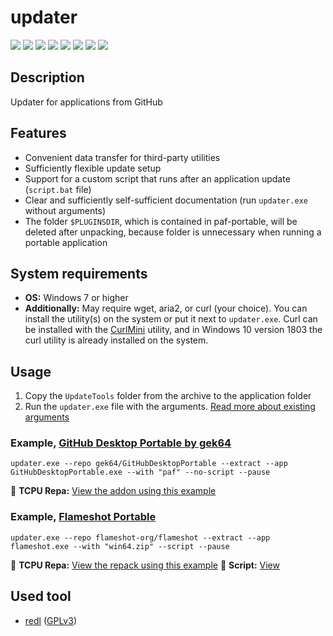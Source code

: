 # updater

[![](https://img.shields.io/badge/OS-Windows-informational?logo=windows)](https://github.com/Zalexanninev15/updater)
[![](https://img.shields.io/badge/written_on-Rust-000000.svg?logo=rust)](https://github.com/Zalexanninev15/updater)
[![](https://img.shields.io/github/v/release/Zalexanninev15/updater)](https://github.com/Zalexanninev15/updater/releases/latest)
[![](https://img.shields.io/github/downloads/Zalexanninev15/updater/total.svg)](https://github.com/Zalexanninev15/updater/releases)
[![](https://img.shields.io/github/last-commit/Zalexanninev15/updater/main.svg)](https://github.com/Zalexanninev15/updater/commits/main)
[![](https://img.shields.io/github/stars/Zalexanninev15/updater.svg)](https://github.com/Zalexanninev15/updater/stargazers)
[![](https://img.shields.io/badge/license-MIT-blue.svg)](LICENSE)
[![](https://img.shields.io/badge/donate-Buy_Me_a_Coffee-F94400.svg)](https://zalexanninev15.jimdofree.com/buy-me-a-coffee)

## Description

Updater for applications from GitHub

## Features

- Convenient data transfer for third-party utilities
- Sufficiently flexible update setup
- Support for a custom script that runs after an application update (`script.bat` file)
- Clear and sufficiently self-sufficient documentation (run `updater.exe` without arguments)
- The folder `$PLUGINSDIR`, which is contained in paf-portable, will be deleted after unpacking, because folder is unnecessary when running a portable application

## System requirements

- **OS:** Windows 7 or higher
- **Additionally:** May require wget, aria2, or curl (your choice). You can install the utility(s) on the system or put it next to `updater.exe`. Curl can be installed with the [CurlMini](https://github.com/Zalexanninev15/CurlMini) utility, and in Windows 10 version 1803 the curl utility is already installed on the system.

## Usage

1. Copy the `UpdateTools` folder from the archive to the application folder
2. Run the `updater.exe` file with the arguments. [Read more about existing arguments](https://github.com/Zalexanninev15/updater/blob/main/arguments.txt)

### Example, [GitHub Desktop Portable by gek64](https://github.com/gek64/GitHubDesktopPortable)

```batch
updater.exe --repo gek64/GitHubDesktopPortable --extract --app GitHubDesktopPortable.exe --with "paf" --no-script --pause
```

💾 **TCPU Repa:** [View the addon using this example](https://tcpu.ru/info/REPA/Work/GitHub%20Desktop/info.html)

### Example, [Flameshot Portable](https://github.com/flameshot-org/flameshot)

```batch
updater.exe --repo flameshot-org/flameshot --extract --app flameshot.exe --with "win64.zip" --script --pause
```

💾 **TCPU Repa:** [View the repack using this example](https://tcpu.ru/info/REPA/Multimedia/Flameshot/info.html)
📜 **Script:** [View](https://github.com/Zalexanninev15/updater/blob/main/script.bat)

## Used tool

- [redl](https://github.com/gek64/redl) ([GPLv3](https://github.com/gek64/redl/blob/main/LICENSE))
